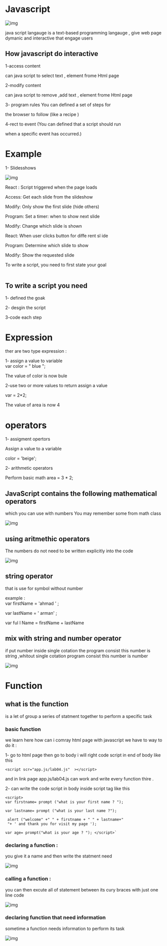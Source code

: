 # Javascript 
 ![img](assets/image3.webp)
 <br>
 

 java script langauge is a text-based programming langauge , give web page dymanic and interactive that engage users 
 

## How javascript do interactive 
 1-access content 

  can java script to select text , element frome Html page 

2-modify content 

  can java script to remove ,add  text , element frome Html page

3- program rules  You can defined a set of steps for

the browser to follow (like a recipe )

 4-rect to event (You can defined  that a script should run

when a specific event has occurred.)

# Example 

1- Slidesshows

![img](assets/888998.png)

React : Script triggered when the page loads

Access: Get each slide from the slideshow

Modify: Only show the first slide (hide others)

Program: Set a timer: when to show next slide

Modify: Change which slide is shown

React: When user clicks button for diffe rent sl ide

Program: Determine which slide to show

Modify: Show the requested slide

 To write a script, you need to first
state your goal
<br>
<br>


##  To write a script you need 

1- defined the goak

2- desgin the script

3-code each step 

# Expression 
 ther are two type expression : 

 1-  assign a value to variable  
 var color = " blue ";

 The value of color is now bule 

 2-use two or more values to return assign a value 

 var = 2*2;

The value of area is now 4

# operators
1- assigment opertors 

Assign a value to a variable

color = 'beige';

2- arithmetic operators

Perform basic math
area = 3 * 2;

## JavaScript contains the following mathematical operators
 which you can use with numbers
You may remember some from math class 

![img](assets/44.png)

## using aritmethic operators
The numbers do not need to be written explicitly into the code 

![img](assets/666666.png)

##  string operator
that is use for symbol without number 

 example : <br>
 var firstName = 'ahmad ' ;

var lastName = ' arman' ;

var ful l Name = firstName + lastName

## mix with string and number operator
if put number inside single cotation the program consist this number is string ,whitout single cotation program
consist this number is number 

![img](assets/56.png)

# Function 
## what is the function 
  is a let of group a series of statment together to perform a specific task 

###  basic function  
we learn here how can i comray html page with javascript we have to way to do it : 

1- go to html page then go to body i will right code script in end of body like this 

`<script scr="app.js/lab04.js"  ></script>`

and in link page app.js/lab04.js can work and write every function thire .

2- can write the code script in body inside script tag like this 

    <script>
    var firstname= prompt ("what is your first name ? ");

    var lastname= prompt ("what is your last name ?");

     alert ("welcome" +" " + firstname + " " + lastname+" 
     "+ ' and thank you for visit my page ');

    var age= prompt("what is your age ? "); </script>`

### declaring a function : 
 you give  it a name and then write the statment need  

 ![img](assets/hh.png)

### calling a function : 
you can then excute all of statement between its cury braces with just one line code 

![img](assets/777.png)

### declaring function that need information 
 sometime a function needs information to perform its task 

 ![img](assets/ppp.png)

